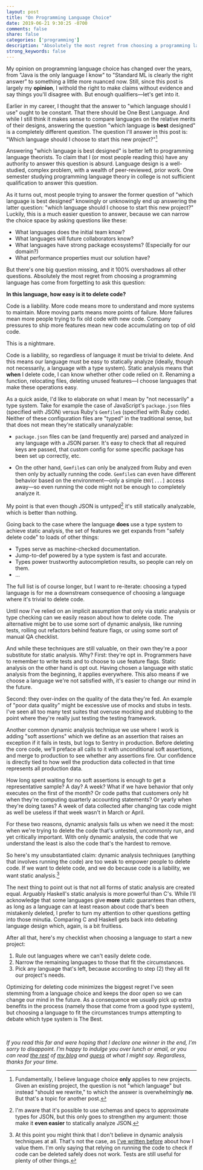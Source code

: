 ```yaml
---
layout: post
title: "On Programming Language Choice"
date: 2019-06-21 9:30:25 -0700
comments: false
share: false
categories: ['programming']
description: "Absolutely the most regret from choosing a programming language has come from forgetting to ask this question:"
strong_keywords: false
---
```


My opinion on programming language choice has changed over the years,
from "Java is the only language I know" to "Standard ML is clearly the
right answer" to something a little more nuanced now. Still, since this
post is largely my **opinion**, I withold the right to make claims
without evidence and say things you'll disagree with. But enough
qualifiers—let's get into it.

<!-- more -->

Earlier in my career, I thought that the answer to "which language
should I use" ought to be constant. That there should be One Best
Language. And while I still think it makes sense to compare languages on
the relative merits of their designs, answering the question "which
language is **best** designed" is a completely different question. The
question I'll answer in this post is: "Which language should I choose to
start this new project?"[^new-project]

[^new-project]: Fundamentally, I believe language choice **only** applies to new projects. Given an existing project, the question is not "which language" but instead "should we rewrite," to which the answer is overwhelmingly **no**. But that's a topic for another post.

Answering "which language is best designed" is better left to
programming language theorists. To claim that I (or most people reading
this) have any authority to answer this question is absurd. Language
design is a well-studied, complex problem, with a wealth of
peer-reviewed, prior work. One semester studying programming language
theory in college is not sufficient qualification to answer this
question.

As it turns out, most people trying to answer the former question of
"which language is best designed" knowingly or unknowingly end up
answering the latter question: "which language should I choose to start
this new project?" Luckily, this is a much easier question to answer,
because we can narrow the choice space by asking questions like these:

- What languages does the initial team know?
- What languages will future collaborators know?
- What languages have strong package ecosystems? (Especially for our
  domain?)
- What performance properties must our solution have?

But there's one big question missing, and it 100% overshadows all other
questions. Absolutely the most regret from choosing a programming
language has come from forgetting to ask this question:

**In this language, how easy is it to delete code?**

Code is a liability. More code means more to understand and more systems
to maintain. More moving parts means more points of failure. More
failures mean more people trying to fix old code with new code. Company
pressures to ship more features mean new code accumulating on top of old
code.

This is a nightmare.

Code is a liability, so regardless of language it must be trivial to
delete. And this means our language must be easy to statically analyze
(ideally, though not necessarily, a language with a type system). Static
analysis means that **when** I delete code, I can know whether other
code relied on it. Renaming a function, relocating files, deleting
unused features—I choose languages that make these operations easy.

As a quick aside, I'd like to elaborate on what I mean by "not
necessarily" a type system. Take for example the case of JavaScript's
`package.json` files (specified with JSON) versus Ruby's `Gemfile`s
(specified with Ruby code). Neither of these configuration files are
"typed" in the traditional sense, but that does not mean they're
statically unanalyzable:

- `package.json` files can be (and frequently are) parsed and analyzed
  in any language with a JSON parser. It's easy to check that all
  required keys are passed, that custom config for some specific package
  has been set up correctly, etc.

- On the other hand, `Gemfile`s can only be analyzed from Ruby and even
  then only by actually running the code. `Gemfile`s can even have
  different behavior based on the environment—only a simple `ENV[...]`
  access away—so even running the code might not be enough to completely
  analyze it.

My point is that even though JSON is untyped[^untyped] it's still
statically analyzable, which is better than nothing.

[^untyped]: I'm aware that it's possible to use schemas and specs to approximate types for JSON, but this only goes to strengthen my argument: those make it **even easier** to statically analyze JSON.

Going back to the case where the language **does** use a type system to
achieve static analysis, the set of features we get expands from "safely
delete code" to loads of other things:

- Types serve as machine-checked documentation.
- Jump-to-def powered by a type system is fast and accurate.
- Types power trustworthy autocompletion results, so people can rely on them.
- ...

The full list is of course longer, but I want to re-iterate: choosing a
typed language is for me a downstream consequence of choosing a language
where it's trivial to delete code.

Until now I've relied on an implicit assumption that only via static
analysis or type checking can we easily reason about how to delete code.
The alternative might be to use some sort of dynamic analysis, like
running tests, rolling out refactors behind feature flags, or using some
sort of manual QA checklist.

And while these techniques are still valuable, on their own they're a
poor substitute for static analysis. Why? First: they're opt in.
Programmers have to remember to write tests and to choose to use feature
flags. Static analysis on the other hand is opt out. Having chosen a
language with static analysis from the beginning, it applies everywhere.
This also means if we choose a language we're not satisfied with, it's
easier to change our mind in the future.

Second: they over-index on the quality of the data they're fed. An
example of "poor data quality" might be excessive use of mocks and stubs
in tests. I've seen all too many test suites that overuse mocking and
stubbing to the point where they're really just testing the testing
framework.

Another common dynamic analysis technique we use where I work is adding
"soft assertions" which we define as an assertion that raises an
exception if it fails in tests, but logs to Sentry in production. Before
deleting the core code, we'll preface all calls to it with unconditional
soft assertions, and merge to production to see whether any assertions
fire. Our confidence is directly tied to how well the production data
collected in that time represents all production data.

How long spent waiting for no soft assertions is enough to get a
representative sample? A day? A week? What if we have behavior that only
executes on the first of the month? Or code paths that customers only
hit when they're computing quarterly accounting statements? Or yearly
when they're doing taxes? A week of data collected after changing tax
code might as well be useless if that week wasn't in March or April.

For these two reasons, dynamic analysis fails us when we need it the
most: when we're trying to delete the code that's untested, uncommonly
run, and yet critically important. With only dynamic analysis, the code
that we understand the least is also the code that's the hardest to
remove.

So here's my unsubstantiated claim: dynamic analysis techniques
(anything that involves running the code) are too weak to empower people
to delete code. If we want to delete code, and we do because code is a
liability, we want static analysis.[^correctness]

[^correctness]: At this point you might think that I don't believe in dynamic analysis techniques at all. That's not the case, as [I've written before](/tests-types-correctness/) about how I value them. I'm only saying that relying on running the code to check if code can be deleted safely does not work. Tests are still useful for plenty of other things.

The next thing to point out is that not all forms of static analysis are
created equal. Arguably Haskell's static analysis is more powerful than
C's. While I'll acknowledge that some languages give **more** static
guarantees than others, as long as a language can at least reason about
code that's been mistakenly deleted, I prefer to turn my attention to
other questions getting into those minutia. Comparing C and Haskell gets
back into debating language design which, again, is a bit fruitless.

After all that, here's my checklist when choosing a language to start a
new project:

1.  Rule out languages where we can't easily delete code.
2.  Narrow the remaining languages to those that fit the circumstances.
3.  Pick any language that's left, because according to step (2) they
    all fit our project's needs.

Optimizing for deleting code minimizes the biggest regret I've seen
stemming from a language choice and keeps the door open so we can change
our mind in the future. As a consequence we usually pick up extra
benefits in the process (namely those that come from a good type
system), but choosing a language to fit the circumstances trumps
attempting to debate which type system is The Best.

&nbsp;

*If you read this far and were hoping that I declare one winner in the
end, I'm sorry to disappoint. I'm happy to indulge you over lunch or
email, or you can read [the rest] of [my blog] and [guess] at what I
might say. Regardless, thanks for your time.*

[the rest]: https://blog.jez.io/categories/#bash
[my blog]: https://blog.jez.io/categories/#haskell
[guess]: https://blog.jez.io/categories/#sml

<!-- vim:tw=72:fdm=marker
-->
